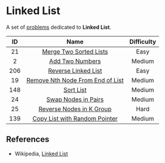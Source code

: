 # Linked List

A set of [problems](https://leetcode.com/tag/linked-list/) dedicated to **Linked List**.

|  ID   |                                                Name                                                 | Difficulty |
| :---: | :-------------------------------------------------------------------------------------------------: | :--------: |
|  21   |           [Merge Two Sorted Lists](https://leetcode.com/problems/merge-two-sorted-lists/)           |    Easy    |
|   2   |                  [Add Two Numbers](https://leetcode.com/problems/add-two-numbers/)                  |   Medium   |
|  206  |              [Reverse Linked List](https://leetcode.com/problems/reverse-linked-list/)              |    Easy    |
|  19   | [Remove Nth Node From End of List](https://leetcode.com/problems/remove-nth-node-from-end-of-list/) |   Medium   |
|  148  |                  [Sort List](https://leetcode.com/problems/sort-list/submissions/)                  |   Medium   |
|  24   |              [Swap Nodes in Pairs](https://leetcode.com/problems/swap-nodes-in-pairs/)              |   Medium   |
|  25   |         [Reverse Nodes in K Group](https://leetcode.com/problems/reverse-nodes-in-k-group/)         |    Hard    |
|  139  |    [Copy List with Random Pointer](https://leetcode.com/problems/copy-list-with-random-pointer/)    |   Medium   |

## References

* Wikipedia, [Linked List](https://en.wikipedia.org/wiki/Linked_list)
